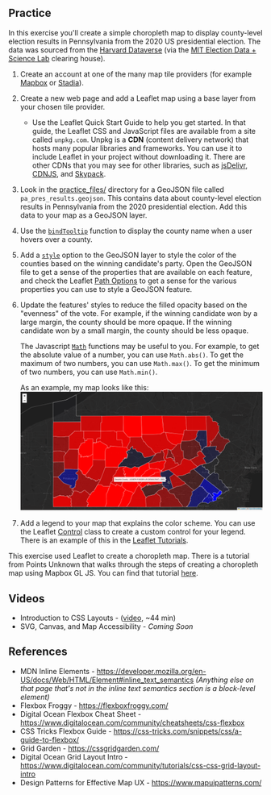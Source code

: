 ## Practice

In this exercise you'll create a simple choropleth map to display county-level election results in Pennsylvania from the 2020 US presidential election. The data was sourced from the [Harvard Dataverse](https://dataverse.harvard.edu/dataset.xhtml?persistentId=doi:10.7910/DVN/VOQCHQ) (via the [MIT Election Data + Science Lab](https://electionlab.mit.edu/data) clearing house).

1.  Create an account at one of the many map tile providers (for example [Mapbox](https://www.mapbox.com/) or [Stadia](stadiamaps.com)).
2.  Create a new web page and add a Leaflet map using a base layer from your chosen tile provider.
    - Use the Leaflet Quick Start Guide to help you get started. In that guide, the Leaflet CSS and JavaScript files are available from a site called `unpkg.com`. Unpkg is a **CDN** (content delivery network) that hosts many popular libraries and frameworks. You can use it to include Leaflet in your project without downloading it. There are other CDNs that you may see for other libraries, such as [jsDelivr](https://www.jsdelivr.com/), [CDNJS](https://cdnjs.com/), and [Skypack](https://www.skypack.dev/).
3.  Look in the [practice_files/](practice_files/) directory for a GeoJSON file called `pa_pres_results.geojson`. This contains data about county-level election results in Pennsylvania from the 2020 presidential election. Add this data to your map as a GeoJSON layer.
4.  Use the [`bindTooltip`](https://leafletjs.com/reference.html#layer-bindtooltip) function to display the county name when a user hovers over a county.
5.  Add a [`style`](https://leafletjs.com/reference.html#geojson-style) option to the GeoJSON layer to style the color of the counties based on the winning candidate's party. Open the GeoJSON file to get a sense of the properties that are available on each feature, and check the Leaflet [Path Options](https://leafletjs.com/reference.html#path-option) to get a sense for the various properties you can use to style a GeoJSON feature.
6.  Update the features' styles to reduce the filled opacity based on the "evenness" of the vote. For example, if the winning candidate won by a large margin, the county should be more opaque. If the winning candidate won by a small margin, the county should be less opaque.

    The Javascript [`Math`](https://developer.mozilla.org/en-US/docs/Web/JavaScript/Reference/Global_Objects/Math) functions may be useful to you. For example, to get the absolute value of a number, you can use `Math.abs()`. To get the maximum of two numbers, you can use `Math.max()`. To get the minimum of two numbers, you can use `Math.min()`.

    As an example, my map looks like this:
![Example Results Map](practice_files/example_results_map.png)

7.  Add a legend to your map that explains the color scheme. You can use the Leaflet [Control](https://leafletjs.com/reference.html#control) class to create a custom control for your legend. There is an example of this in the [Leaflet Tutorials](https://leafletjs.com/examples/choropleth/#custom-legend-control).

This exercise used Leaflet to create a choropleth map. There is a tutorial from Points Unknown that walks through the steps of creating a choropleth map using Mapbox GL JS. You can find that tutorial [here](https://pointsunknown.nyc/web%20mapping/mapbox/python/pandas/geopandas/2021/07/14/08A_WebmappingElectionData.html).

## Videos

- Introduction to CSS Layouts - ([video](https://share.descript.com/view/epmjwwWCJPj), ~44 min)
- SVG, Canvas, and Map Accessibility - _Coming Soon_

## References

- MDN Inline Elements - https://developer.mozilla.org/en-US/docs/Web/HTML/Element#inline_text_semantics _(Anything else on that page that's not in the inline text semantics section is a block-level element)_
- Flexbox Froggy - https://flexboxfroggy.com/
- Digital Ocean Flexbox Cheat Sheet - https://www.digitalocean.com/community/cheatsheets/css-flexbox
- CSS Tricks Flexbox Guide - https://css-tricks.com/snippets/css/a-guide-to-flexbox/
- Grid Garden - https://cssgridgarden.com/
- Digital Ocean Grid Layout Intro - https://www.digitalocean.com/community/tutorials/css-css-grid-layout-intro
- Design Patterns for Effective Map UX - https://www.mapuipatterns.com/